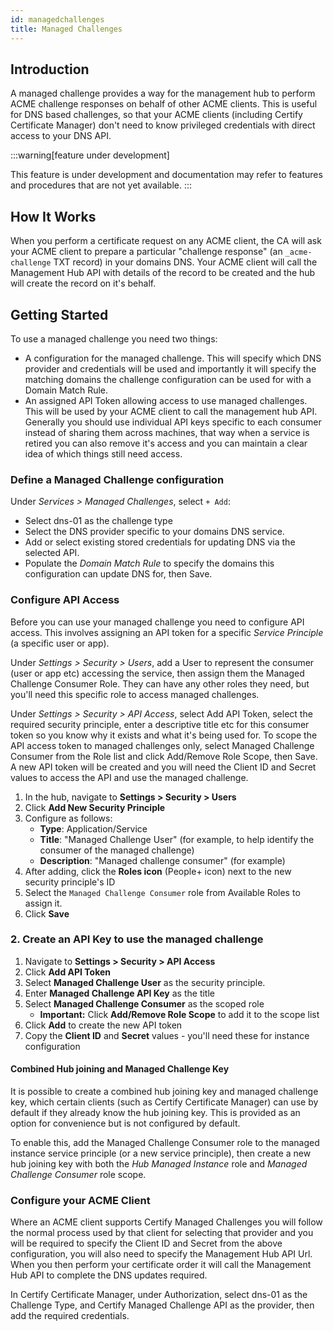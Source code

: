 ```yaml
---
id: managedchallenges
title: Managed Challenges
---
```

## Introduction

A managed challenge provides a way for the management hub to perform ACME challenge responses on behalf of other ACME clients. This is useful for DNS based challenges, so that your ACME clients (including Certify Certificate Manager) don't need to know privileged credentials with direct access to your DNS API.

:::warning[feature under development]

This feature is under development and documentation may refer to features and procedures that are not yet available.
:::


## How It Works
When you perform a certificate request on any ACME client, the CA will ask your ACME client to prepare a particular "challenge response" (an `_acme-challenge` TXT record) in your domains DNS. Your ACME client will call the Management Hub API with details of the record to be created and the hub will create the record on it's behalf.

## Getting Started
To use a managed challenge you need two things:
- A configuration for the managed challenge. This will specify which DNS provider and credentials will be used and importantly it will specify the matching domains the challenge configuration can be used for with a Domain Match Rule.
- An assigned API Token allowing access to use managed challenges. This will be used by your ACME client to call the management hub API. Generally you should use individual API keys specific to each consumer instead of sharing them across machines, that way when a service is retired you can also remove it's access and you can maintain a clear idea of which things still need access.


### Define a Managed Challenge configuration
Under *Services > Managed Challenges*, select `+ Add`:
- Select dns-01 as the challenge type
- Select the DNS provider specific to your domains DNS service. 
- Add or select existing stored credentials for updating DNS via the selected API.
- Populate the *Domain Match Rule* to specify the domains this configuration can update DNS for, then Save.

### Configure API Access
Before you can use your managed challenge you need to configure API access. This involves assigning an API token for a specific *Service Principle* (a specific user or app).

Under *Settings > Security > Users*, add a User to represent the consumer (user or app etc) accessing the service, then assign them the Managed Challenge Consumer Role. They can have any other roles they need, but you'll need this specific role to access managed challenges.

Under *Settings > Security > API Access*, select Add API Token, select the required security principle, enter a descriptive title etc for this consumer token so you know why it exists and what it's being used for. To scope the API access token to managed challenges only, select Managed Challenge Consumer from the Role list and click Add/Remove Role Scope, then Save. A new API token will be created and you will need the Client ID and Secret values to access the API and use the managed challenge.

1. In the hub, navigate to **Settings > Security > Users**
2. Click **Add New Security Principle**
3. Configure as follows:
   - **Type**: Application/Service
   - **Title**: "Managed Challenge User" (for example, to help identify the consumer of the managed challenge)
   - **Description**: "Managed challenge consumer" (for example)
4. After adding, click the **Roles icon** (People+ icon) next to the new security principle's ID
5. Select the `Managed Challenge Consumer` role from Available Roles to assign it.
6. Click **Save**

### 2. Create an API Key to use the managed challenge

1. Navigate to **Settings > Security > API Access**
2. Click **Add API Token**
3. Select **Managed Challenge User** as the security principle.
4. Enter **Managed Challenge API Key** as the title
5. Select **Managed Challenge Consumer** as the scoped role
    - **Important:** Click **Add/Remove Role Scope** to add it to the scope list
7. Click **Add** to create the new API token
8. Copy the **Client ID** and **Secret** values - you'll need these for instance configuration

#### Combined Hub joining and Managed Challenge Key
It is possible to create a combined hub joining key and managed challenge key, which certain clients (such as Certify Certificate Manager) can use by default if they already know the hub joining key. This is provided as an option for convenience but is not configured by default. 

To enable this, add the Managed Challenge Consumer role to the managed instance service principle (or a new service principle), then create a new hub joining key with both the *Hub Managed Instance* role and *Managed Challenge Consumer* role scope.

### Configure your ACME Client
Where an ACME client supports Certify Managed Challenges you will follow the normal process used by that client for selecting that provider and you will be required to specify the Client ID and Secret from the above configuration, you will also need to specify the Management Hub API Url. When you then perform your certificate order it will call the Management Hub API to complete the DNS updates required.

In Certify Certificate Manager, under Authorization, select dns-01 as the Challenge Type, and Certify Managed Challenge API as the provider, then add the required credentials.

